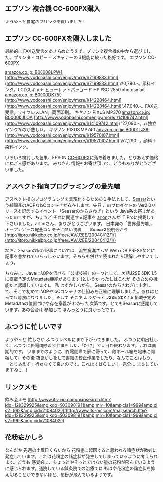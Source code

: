 ## エプソン 複合機 CC-600PX購入

ようやっと自宅のプリンタを買いました！






## エプソン CC-600PXを購入しました


最終的に FAX送受信をあきらめたうえで、プリンタ複合機の中から選びました。プリンタ・コピー・スキャナーの３機能に絞った格好です。
エプソン CC-600PX
  


[amazon.co.jp: B00008LPW4](http://www.amazon.co.jp/exec/obidos/ASIN/B00008LPW4/igapyondiary-22)
  [http://www.yodobashi.com/enjoy/more/i/7199833.html](http://www.yodobashi.com/enjoy/more/i/7199833.html)
  \20,790.-。顔料インク。CCDスキャナ
  ヒューレットパッカード HP PSC 2550 photosmart
  [amazon.co.jp: B0000DK759](http://www.amazon.co.jp/exec/obidos/ASIN/B0000DK759/igapyondiary-22)
  [http://www.yodobashi.com/enjoy/more/i/14228464.html](http://www.yodobashi.com/enjoy/more/i/14228464.html)
  \47,040.-。FAX送受信。ワイヤレスLAN。両面印刷。
  キヤノン PIXUS MP370
  [amazon.co.jp: B0000DJLOA](http://www.amazon.co.jp/exec/obidos/ASIN/B0000DJLOA/igapyondiary-22)
  [http://www.yodobashi.com/enjoy/more/i/14109742.html](http://www.yodobashi.com/enjoy/more/i/14109742.html)
  \27,090.-。非独立インクなのが悲しい。
  キヤノン PIXUS MP740
  [amazon.co.jp: B0001LJ38I](http://www.amazon.co.jp/exec/obidos/ASIN/B0001LJ38I/igapyondiary-22)
  [http://www.yodobashi.com/enjoy/more/i/19570107.html](http://www.yodobashi.com/enjoy/more/i/19570107.html)
  \52,290.-。顔料＋染料インク。


いろいろ検討した結果、EPSON [CC-600PX](http://www.amazon.co.jp/exec/obidos/ASIN/B00008LPW4/igapyondiary-22/249-1450693-2522755)に落ち着きました。とりあえず価格にねごろ感があります。
みなさん 情報をお寄せ頂いて、どうもありがとうございました。

## アスペクト指向プログラミングの最先端


アスペクト指向プログラミングを具現化するための１手法として、[Seasar](http://www.seasar.org/)という純国産のAOPなIoCコンテナが存在します。先日 このプロダクトの Ver2.0リリースを記念するイベント
「Seasarのからさわぎ」という Java系の祭りがあったのですが、ちょうど それに関連する記事を
[arton](http://arton.no-ip.info/diary/)さんが IT Proに掲載して下さいました。artonさん、ありがとうございます。
日本発の「世界最先端」，オープンソース軽量コンテナに熱い視線――Seasar2説明会から
  [http://itpro.nikkeibp.co.jp/free/JAV/J2EE/20040412/1/](http://itpro.nikkeibp.co.jp/free/JAV/J2EE/20040412/1/)


なお、Seasarの紹介記事については、[羽生章洋](http://d.hatena.ne.jp/habuakihiro/)さんが Web+DB
PRESSなどに記事を書かれていらっしゃいます。そちらも併せて読まれたら理解しやすいでしょう。

ちなみに、JavaにAOPを混ぜる「公式技術」の一つとして、次期J2SE SDK 1.5 に搭載予定のMetadata機能があります
(というか わたしはこれが そのための機能だと認識しています)。 私 はずかしながら、Seasarのからさわぎに出席して、そこで初めて
AOPやIoCコンテナの仕組みを正確に理解しました。あれはとっても勉強になりました。そして
そこで ようやっと J2SE SDK 1.5 搭載予定のMetadataの位置づけや存在意義が
わかった次第です。とてもSeasarに感謝しています。あの会合は 参加して ほんっとうに良かったです。

## ふつうに忙しいです


ようやっと 忙しさが ふつうレベルにまで下がってきました。
ふつうに朝出社して、ふつうに終電間際まで仕事をした、「だけ」で１日が終わります。これは画期的です。
いままでのように、終電間際で家に帰って、段ボール箱を地味に開梱して、その後
夜更かしをして書籍の校正作業をしたり、なんてことはもう、「とりあえず」行わなくて良いのです。これはすばらしい！
(完全に まひしていますねぇ…)

## リンクメモ

飲み会メモ
  [http://www.its-mo.com/mapsearch.htm?ido=128329925&amp;kdo=503098194&amp;mlv=10&amp;cls1=999&amp;cls2=999&amp;cid=21084020](http://www.its-mo.com/mapsearch.htm?ido=128329925&amp;kdo=503098194&amp;mlv=10&amp;cls1=999&amp;cls2=999&amp;cid=21084020)


## 花粉症かしら


なんだか 先週の土曜日くらいから 花粉症に起因すると思われる諸症状が微妙に発症しています。これは花粉症の諸症状が発生してしまっているように考えられます。どうも
感覚的に、ちょっとやそっとではない量の花粉が飛んでいるように感じられます。通院している鍼灸院での治療では
もはや花粉症の諸症状を抑え切ることができないほど、花粉が飛んでいるようです。